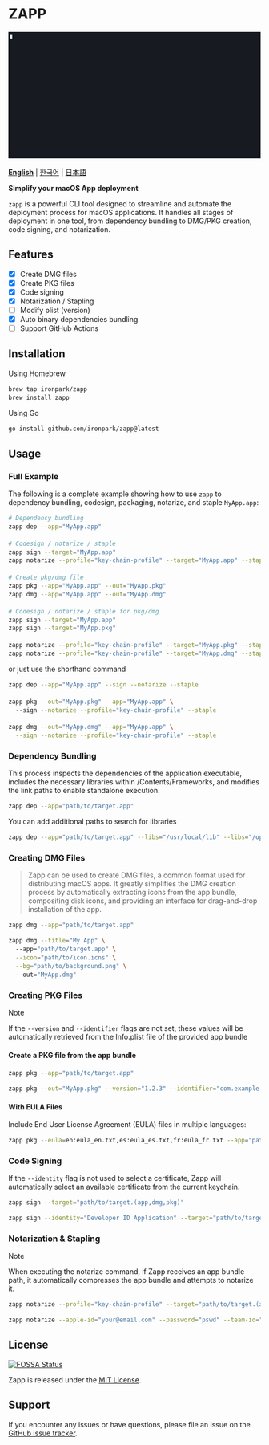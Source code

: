 # ZAPP

![asd](/docs/demo.gif)

[**English**](README.md) | [한국어](README.ko.md) | [日本語](README.ja.md) 

**Simplify your macOS App deployment**

`zapp` is a powerful CLI tool designed to streamline and automate the deployment process for macOS applications. It handles all stages of deployment in one tool, from dependency bundling to DMG/PKG creation, code signing, and notarization.

## Features

- [x] Create DMG files
- [x] Create PKG files
- [x] Code signing
- [x] Notarization / Stapling
- [ ] Modify plist (version)
- [x] Auto binary dependencies bundling
- [ ] Support GitHub Actions

## Installation
Using Homebrew
```bash
brew tap ironpark/zapp
brew install zapp
```
Using Go
```bash
go install github.com/ironpark/zapp@latest
```

## Usage

### Full Example
The following is a complete example showing how to use `zapp` to dependency bundling, codesign, packaging, notarize, and staple `MyApp.app`:

```bash
# Dependency bundling
zapp dep --app="MyApp.app"

# Codesign / notarize / staple
zapp sign --target="MyApp.app"
zapp notarize --profile="key-chain-profile" --target="MyApp.app" --staple

# Create pkg/dmg file
zapp pkg --app="MyApp.app" --out="MyApp.pkg"
zapp dmg --app="MyApp.app" --out="MyApp.dmg"

# Codesign / notarize / staple for pkg/dmg
zapp sign --target="MyApp.app"
zapp sign --target="MyApp.pkg"

zapp notarize --profile="key-chain-profile" --target="MyApp.pkg" --staple
zapp notarize --profile="key-chain-profile" --target="MyApp.dmg" --staple
```
or just use the shorthand command
```bash
zapp dep --app="MyApp.app" --sign --notarize --staple

zapp pkg --out="MyApp.pkg" --app="MyApp.app" \ 
  --sign --notarize --profile="key-chain-profile" --staple

zapp dmg --out="MyApp.dmg" --app="MyApp.app" \
  --sign --notarize --profile="key-chain-profile" --staple
```

### Dependency Bundling
This process inspects the dependencies of the application executable, includes the necessary libraries within /Contents/Frameworks, and modifies the link paths to enable standalone execution.

```bash
zapp dep --app="path/to/target.app"
```
You can add additional paths to search for libraries
```bash
zapp dep --app="path/to/target.app" --libs="/usr/local/lib" --libs="/opt/homebrew/Cellar/ffmpeg/7.0.2/lib"
```


### Creating DMG Files

> Zapp can be used to create DMG files, a common format used for distributing macOS apps.
It greatly simplifies the DMG creation process by automatically extracting icons from the app bundle, compositing disk icons, and providing an interface for drag-and-drop installation of the app.


```bash
zapp dmg --app="path/to/target.app"
```

```bash
zapp dmg --title="My App" \ 
  --app="path/to/target.app" \
  --icon="path/to/icon.icns" \
  --bg="path/to/background.png" \ 
  --out="MyApp.dmg"
```

### Creating PKG Files

> [!NOTE]
> 
> If the `--version` and `--identifier` flags are not set, these values will be automatically retrieved from the Info.plist file of the provided app bundle

#### Create a PKG file from the app bundle
```bash
zapp pkg --app="path/to/target.app"
```

```bash
zapp pkg --out="MyApp.pkg" --version="1.2.3" --identifier="com.example.myapp" --app="path/to/target.app"
```

#### With EULA Files

Include End User License Agreement (EULA) files in multiple languages:

```bash
zapp pkg --eula=en:eula_en.txt,es:eula_es.txt,fr:eula_fr.txt --app="path/to/target.app" 
```
### Code Signing

If the `--identity` flag is not used to select a certificate, Zapp will automatically select an available certificate from the current keychain.

```bash
zapp sign --target="path/to/target.(app,dmg,pkg)"
```
```bash
zapp sign --identity="Developer ID Application" --target="path/to/target.(app,dmg,pkg)"
```

### Notarization & Stapling
> [!NOTE]
> 
> When executing the notarize command, if Zapp receives an app bundle path, it automatically compresses the app bundle and attempts to notarize it.

```bash
zapp notarize --profile="key-chain-profile" --target="path/to/target.(app,dmg,pkg)" --staple
```

```bash
zapp notarize --apple-id="your@email.com" --password="pswd" --team-id="XXXXX" --target="path/to/target.(app,dmg,pkg)" --staple
```

## License
[![FOSSA Status](https://app.fossa.com/api/projects/git%2Bgithub.com%2Fironpark%2Fzapp.svg?type=large&issueType=license)](https://app.fossa.com/projects/git%2Bgithub.com%2Fironpark%2Fzapp?ref=badge_large&issueType=license)

Zapp is released under the [MIT License](LICENSE).

## Support

If you encounter any issues or have questions, please file an issue on the [GitHub issue tracker](https://github.com/ironpark/zapp/issues).
